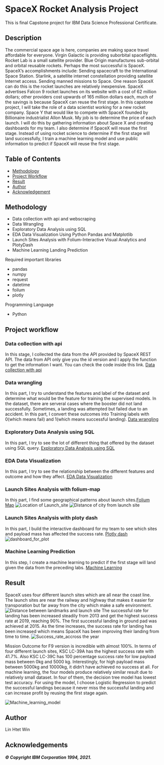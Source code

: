 # SpaceX Rocket Analysis Project

This is final Capstone project for IBM Data Science Professional Certificate.

## Description
The commercial space age is here, companies are making space travel affordable for everyone. Virgin Galactic is providing suborbital spaceflights. Rocket Lab is a small satellite provider. Blue Origin manufactures sub-orbital and orbital reusable rockets. Perhaps the most successful is SpaceX. SpaceX’s accomplishments include: Sending spacecraft to the International Space Station. Starlink, a satellite internet constellation providing satellite Internet access. Sending manned missions to Space. One reason SpaceX can do this is the rocket launches are relatively inexpensive. SpaceX advertises Falcon 9 rocket launches on its website with a cost of 62 million dollars; other providers cost upwards of 165 million dollars each, much of the savings is because SpaceX can reuse the first stage. 
In this capstone project, I will take the role of a data scientist working for a new rocket company. Space Y that would like to compete with SpaceX founded by Billionaire industrialist Allon Musk. My job is to determine the price of each launch. I will do this by gathering information about Space X and creating dashboards for my team. I also determine if SpaceX will reuse the first stage. Instead of using rocket science to determine if the first stage will land successfully, I train a machine learning model and use public information to predict if SpaceX will reuse the first stage.

## Table of Contents
- [Methodology](#methodology)
- [Project Workflow](#project)
- [Result](#result)
- [Author](#author)
- [Acknowledgement](#acknow)

## Methodology <a name="methodology"></a>
- Data collection with api and webscraping 
- Data Wrangling
- Exploratory Data Analysis using SQL
- EDA Data Visualization Using Python Pandas and Matplotlib
- Launch Sites Analysis with Folium-Interactive Visual Analytics and PlotyDash
- Machine Learning Landing Prediction

Required important libraries
- pandas
- numpy
- request
- datetime
- foilum
- plotly
  
Programming Language 
- Python

## Project workflow <a name="project"></a>
### Data collection with api 
  In this stage, I collected the data from the API provided by SpaceX REST API. The data from API only give you the id version and I apply the function to get the information I want. You can check the code inside this link. [Data collection with api](https://github.com/Kolinhtetwin/IBM-DataScience-Capstone/blob/3d6bc14f6688ee07d0407c1282e3f7099e21d928/Data%20collection%20with%20api.ipynb)


### Data wrangling
In this part, I try to understand the features and label of the dataset and determine what would be the feature for training the supervised models. In the dataset, there are serveral cases where the booster did not land successfully. Sometimes, a landing was attempted but failed due to an accident. In this part, I convert these outcomes into Training labels with 0(which means fail) and 1(which means successful landing).
[Data wrangling](https://github.com/Kolinhtetwin/IBM-DataScience-Capstone/blob/3d6bc14f6688ee07d0407c1282e3f7099e21d928/Data%20collection%20with%20api.ipynb)

### Exploratory Data Analysis using SQL
In this part, I try to see the lot of different thing that offered by the dataset using SQL query. 
[Exploratory Data Analysis using SQL](https://github.com/Kolinhtetwin/IBM-DataScience-Capstone/blob/3d6bc14f6688ee07d0407c1282e3f7099e21d928/EDA%20with%20sqlite.ipynb)

### EDA Data Visualization
In this part, I try to see the relationship between the different features and outcome and how they affect. 
[EDA Data Visualization](https://github.com/Kolinhtetwin/IBM-DataScience-Capstone/blob/3d6bc14f6688ee07d0407c1282e3f7099e21d928/Exploratory%20Data%20Analysis%20with%20Data%20Visualization.ipynb)

### Launch Sites Analysis with folium-map
In this part, I find some geographical patterns about launch sites.[Folium Map](https://github.com/Kolinhtetwin/IBM-DataScience-Capstone/blob/3d6bc14f6688ee07d0407c1282e3f7099e21d928/folium%20lab.ipynb)
![Location of Launch_site](https://github.com/Kolinhtetwin/SpaceX_Rocket_Analysis/blob/a13feff5017df8912364687d6c099cd2741c6be8/photo/Location%20of%20Launch%20Site.png)
![Distance of city from launch site](https://github.com/Kolinhtetwin/SpaceX_Rocket_Analysis/blob/a13feff5017df8912364687d6c099cd2741c6be8/photo/Distance%20of%20city%20from%20launch%20site.png)


###  Launch Sites Analysis with ploty dash
In this part, I build the interactive dashboard for my team to see which sites and payload mass has affected the success rate. [Plotly dash](https://github.com/Kolinhtetwin/IBM-DataScience-Capstone/blob/3d6bc14f6688ee07d0407c1282e3f7099e21d928/spacex_dash_app.py)
![dashboard_for_plot](https://github.com/Kolinhtetwin/SpaceX_Rocket_Analysis/blob/318cb2a2ab01334676399d162b5ab83491bfc730/photo/All%20Launch%20Site%20dashboard.png)

### Machine Learning Prediction
In this step, I create a machine learning to predict if the first stage will land given the data from the preceding labs. [Machine Learning](https://github.com/Kolinhtetwin/IBM-DataScience-Capstone/blob/3d6bc14f6688ee07d0407c1282e3f7099e21d928/Machine%20Learning.ipynb)

## Result <a name= "result"></a>
SpaceX uses four different launch sites which are all near the coast line. The launch sites are near the railway and highway that makes it easier for transporation but far away from the city which make a safe environment.
![Distance between landmarks and launch site](https://github.com/Kolinhtetwin/SpaceX_Rocket_Analysis/blob/a13feff5017df8912364687d6c099cd2741c6be8/photo/Distance%20between%20landmarks%20and%20launch%20site.png)
The successful rate for landing has been increased steadily from 2013 and get the highest success rate at 2019, reaching 90%. The first successful landing in ground pad was achieved at 2015. As the time increases, the success rate for landing has been increased which means SpaceX has been improving their landing from time to time. 
![Success_rate_accross the year](https://github.com/Kolinhtetwin/SpaceX_Rocket_Analysis/blob/a13feff5017df8912364687d6c099cd2741c6be8/photo/success_rate_accross%20the%20year.png)

Mission Outcome for F9 version is incredible with almost 100%. In terms of four different launch sites, KSC LC-39A has the highest success rate with 41.7%.
Also KSC LC-39C has 100 percentage success rate for low payload mass between 0kg and 5000 kg.
Interestingly, for high payload mass between 5000kg and 10000kg, it didn’t have achieved no success at all.
For machine learning, the four models produce relatively similar result due to relatively small dataset. In four of them, the decision tree model has lowest test accuracy. For using the model, I choose Logistic Regression to predict the successful landings because it never miss the successful landing and can increase profit by reusing the first stage again.

![Machine_learning_model](https://github.com/Kolinhtetwin/SpaceX_Rocket_Analysis/blob/a13feff5017df8912364687d6c099cd2741c6be8/photo/machine_learning%20model.png)

## Author <a name="author"></a>
Lin Htet Win

## Acknowledgements <a name="acknow"></a>
##### © Copyright IBM Corporation 1994, 2021.


